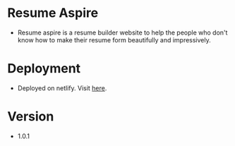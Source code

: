 # Resume Aspire
- Resume aspire is a resume builder website to help the people who don't know how to make their resume form beautifully and impressively.

# Deployment
- Deployed on netlify. Visit [here](https://resume-aspire.netlify.app/).

# Version
- 1.0.1